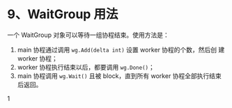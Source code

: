 # 9、WaitGroup 用法
一个 WaitGroup 对象可以等待一组协程结束。使用方法是：

1. main 协程通过调用 `wg.Add(delta int)` 设置 worker 协程的个数，然后创 建 worker 协程； 
2. worker 协程执行结束以后，都要调用 `wg.Done()`；
3. main 协程调用 `wg.Wait()` 且被 block，直到所有 worker 协程全部执行结束 后返回。


1